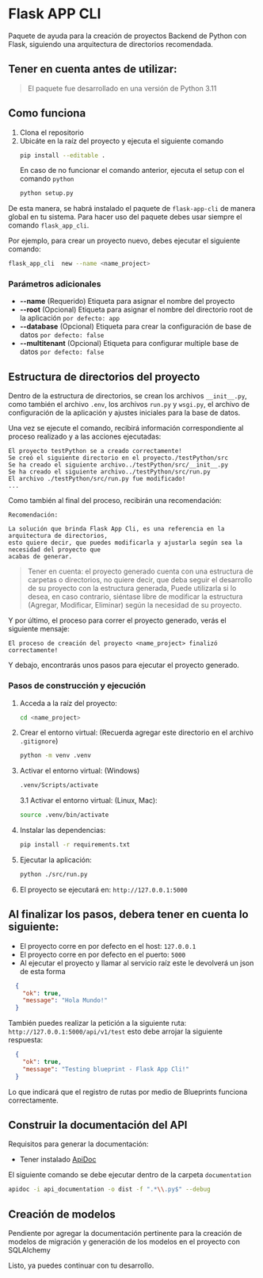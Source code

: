 # Flask APP CLI

Paquete de ayuda para la creación de proyectos Backend de Python con Flask, 
siguiendo una arquitectura de directorios recomendada.

## Tener en cuenta antes de utilizar:

> El paquete fue desarrollado en una versión de Python 3.11

## Como funciona

1. Clona el repositorio
2. Ubicáte en la raíz del proyecto y ejecuta el siguiente comando
   ```bash
   pip install --editable .
   ```
   En caso de no funcionar el comando anterior, ejecuta el setup con el comando ```python```
   ```bash
   python setup.py
   ```
De esta manera, se habrá instalado el paquete de ```flask-app-cli``` de manera global en tu sistema.
Para hacer uso del paquete debes usar siempre el comando ```flask_app_cli```.

Por ejemplo, para crear un proyecto nuevo, debes ejecutar el siguiente comando:

```bash
flask_app_cli  new --name <name_project>
```
### Parámetros adicionales

* **--name** (Requerido) Etiqueta para asignar el nombre del proyecto
* **--root** (Opcional) Etiqueta para asignar el nombre del directorio root de la aplicación ```por defecto: app```
* **--database** (Opcional) Etiqueta para crear la configuración de base de datos ```por defecto: false```
* **--multitenant** (Opcional) Etiqueta para configurar multiple base de datos ```por defecto: false```

## Estructura de directorios del proyecto

Dentro de la estructura de directorios, se crean los archivos ```__init__.py```, como también
el archivo ```.env```, los archivos ```run.py``` y ```wsgi.py```, el archivo de configuración 
de la aplicación y ajustes iniciales para la base de datos.

Una vez se ejecute el comando, recibirá información correspondiente al proceso realizado 
y a las acciones ejecutadas:

```text
El proyecto testPython se a creado correctamente!
Se creó el siguiente directorio en el proyecto./testPython/src
Se ha creado el siguiente archivo../testPython/src/__init__.py
Se ha creado el siguiente archivo../testPython/src/run.py
El archivo ./testPython/src/run.py fue modificado!
...
```
Como también al final del proceso, recibirán una recomendación:

```text
Recomendación:

La solución que brinda Flask App Cli, es una referencia en la arquitectura de directorios,
esto quiere decir, que puedes modificarla y ajustarla según sea la necesidad del proyecto que
acabas de generar.

```

> Tener en cuenta: el proyecto generado cuenta con una estructura de carpetas o directorios,
> no quiere decir, que deba seguir el desarrollo de su proyecto con la estructura generada,
> Puede utilizarla si lo desea, en caso contrario, siéntase libre de modificar la estructura 
> (Agregar, Modificar, Eliminar) según la necesidad de su proyecto.

Y por último, el proceso para correr el proyecto generado, verás el siguiente mensaje:

```text
El proceso de creación del proyecto <name_project> finalizó correctamente!
```
Y debajo, encontrarás unos pasos para ejecutar el proyecto generado.

### Pasos de construcción y ejecución

1. Acceda a la raíz del proyecto:
    ```bash
    cd <name_project>
    ```
2. Crear el entorno virtual: (Recuerda agregar este directorio en el archivo ```.gitignore```)
    ```bash
    python -m venv .venv
    ```
 
3. Activar el entorno virtual: (Windows)
    ```bash
    .venv/Scripts/activate
    ```
   3.1 Activar el entorno virtual: (Linux, Mac):
      ```bash
      source .venv/bin/activate
      ```
   
4. Instalar las dependencias:
    ```bash
    pip install -r requirements.txt
    ```

5. Ejecutar la aplicación:
   ```bash
   python ./src/run.py
   ```

6. El proyecto se ejecutará en: ```http://127.0.0.1:5000```

## Al finalizar los pasos, debera tener en cuenta lo siguiente:

* El proyecto corre en por defecto en el host: ```127.0.0.1```
* El proyecto corre en por defecto en el puerto: ```5000```
* Al ejecutar el proyecto y llamar al servicio raíz este le devolverá un json de esta forma
```json
  {
    "ok": true,
    "message": "Hola Mundo!"
  }
```

También puedes realizar la petición a la siguiente ruta: ```http://127.0.0.1:5000/api/v1/test``` esto
debe arrojar la siguiente respuesta:
```json
  {
    "ok": true,
    "message": "Testing blueprint - Flask App Cli!"
  }
```
Lo que indicará que el registro de rutas por medio de Blueprints funciona correctamente.

## Construir la documentación del API 

Requisitos para generar la documentación:

* Tener instalado [ApiDoc](https://apidocjs.com/) 

El siguiente comando se debe ejecutar dentro de la carpeta ```documentation```

```bash
apidoc -i api_documentation -o dist -f ".*\\.py$" --debug
```

## Creación de modelos

Pendiente por agregar la documentación pertinente para la creación de modelos de migración y
generación de los modelos en el proyecto con SQLAlchemy


Listo, ya puedes continuar con tu desarrollo.

